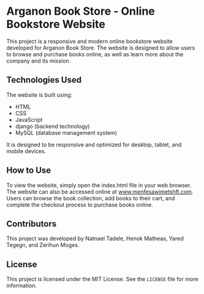 
# Arganon Book Store - Online Bookstore Website

This project is a responsive and modern online bookstore website developed for Arganon Book Store. The website is designed to allow users to browse and purchase books online, as well as learn more about the company and its mission.

## Technologies Used

The website is built using:

- HTML
- CSS
- JavaScript
- django (backend technology)
- MySQL (database management system)

It is designed to be responsive and optimized for desktop, tablet, and mobile devices.

## How to Use


To view the website, simply open the index.html file in your web browser. The website can also be accessed online at www.menfesawimetshft.com. Users can browse the book collection, add books to their cart, and complete the checkout process to purchase books online.

## Contributors

This project was developed by Natnael Tadele, Henok Matheas, Yared Tegegn, and Zerihun Moges.

## License

This project is licensed under the MIT License. See the `LICENSE` file for more information.


